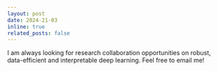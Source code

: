 ```yaml
---
layout: post
date: 2024-21-03
inline: true
related_posts: false
---
```


I am always looking for research collaboration opportunities on robust, data-efficient and interpretable deep learning. Feel free to email me!